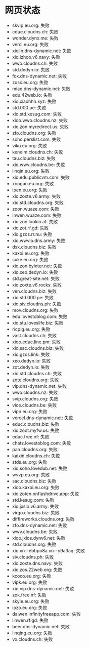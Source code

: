 # 网页状态
- skvip.eu.org: 失败
- cdue.cloudns.ch: 失败
- wonder.dynx.me: 失败
- vercl.eu.org: 失败
- xiolin.dns-dynamic.net: 失败
- xio.lzhoo.v6.navy: 失败
- wwo.cloudns.ch: 失败
- std.dedyn.io: 失败
- fox.dns-dynamic.net: 失败
- zosx.eu.org: 失败
- miao.dns-dynamic.net: 失败
- edu.42web.io: 失败
- xio.xiaohhh.xyz: 失败
- std.000.pe: 失败
- xio.std.kesug.com: 失败
- xioo.wwo.cloudns.nz: 失败
- xio.zon.myredirect.us: 失败
- zfo.cloudns.org: 失败
- soho.perslist.com: 失败
- viko.eu.org: 失败
- kenelm.cloudns.ch: 失败
- tau.cloudns.biz: 失败
- xio.wwv.cloudns.be: 失败
- linqin.eu.org: 失败
- xio.edu.publicvm.com: 失败
- xongan.eu.org: 失败
- ipen.eu.org: 失败
- xio.zoxte.v6.army: 失败
- xio.std.cloudns.org: 失败
- zoon.wuaze.com: 失败
- inwen.wuaze.com: 失败
- xio.zon.lookin.at: 失败
- xio.zot.rf.gd: 失败
- xio.gzos.rr.nu: 失败
- xio.wwvio.dns.army: 失败
- dsk.cloudns.biz: 失败
- kaxoi.eu.org: 失败
- suke.eu.org: 失败
- xio.zon.byinter.net: 失败
- xio.xeo.dedyn.io: 失败
- std.great-site.net: 失败
- xio.zoxte.v6.rocks: 失败
- ven.cloudns.biz: 失败
- xio.std.000.pe: 失败
- xio.siv.cloudns.ph: 失败
- mov.cloudns.org: 失败
- edu.lovestoblog.com: 失败
- xio.stu.loveslife.biz: 失败
- ricpig.eu.org: 失败
- vast.cloudns.ch: 失败
- xioo.educ.line.pm: 失败
- xio.sac.cloudns.biz: 失败
- xio.gzos.link: 失败
- xeo.dedyn.io: 失败
- zot.dedyn.io: 失败
- xio.std.cloudns.ch: 失败
- zote.cloudns.org: 失败
- vip.dns-dynamic.net: 失败
- wwo.cloudns.nz: 失败
- svip.cloudns.org: 失败
- vice.cloudns.be: 失败
- vipn.eu.org: 失败
- vercel.dns-dynamic.net: 失败
- educ.cloudns.biz: 失败
- xio.zoot.myfw.us: 失败
- educ.free.nf: 失败
- chatz.lovestoblog.com: 失败
- pan.cloudns.org: 失败
- kaixin.cloudns.ch: 失败
- stds.eu.org: 失败
- xio.soho.lovedub.net: 失败
- wvvp.eu.org: 失败
- sac.cloudns.biz: 失败
- xioo.kaxoi.eu.org: 失败
- xio.zoten.onflashdrive.app: 失败
- std.kesug.com: 失败
- xio.jxsio.v6.army: 失败
- virgo.cloudns.biz: 失败
- diffireworks.cloudns.org: 失败
- zfo.dns-dynamic.net: 失败
- wwv.cloudns.be: 失败
- xioo.jxios.dynv6.net: 失败
- std.cloudns.org: 失败
- xio.xn--ebbpo8a.xn--y9a3aq: 失败
- siv.cloudns.ph: 失败
- xio.zoxte.dns.navy: 失败
- xio.zos.22web.org: 失败
- kcoco.eu.org: 失败
- vipk.eu.org: 失败
- xio.vip.dns-dynamic.net: 失败
- zok.free.nf: 失败
- skyle.eu.org: 失败
- ipzo.eu.org: 失败
- daiwen.infinityfreeapp.com: 失败
- linwen.rf.gd: 失败
- beer.dns-dynamic.net: 失败
- linqing.eu.org: 失败
- vx.cloudns.ch: 失败
